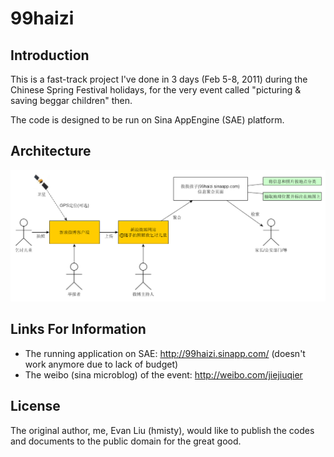 # 99haizi

## Introduction

This is a fast-track project I've done in 3 days (Feb 5-8, 2011) during the Chinese Spring Festival holidays, for the very event called "picturing & saving beggar children" then.

The code is designed to be run on Sina AppEngine (SAE) platform.

## Architecture

![99haizi architecture](/doc/design1.png)

## Links For Information

* The running application on SAE: http://99haizi.sinapp.com/ (doesn't work anymore due to lack of budget)
* The weibo (sina microblog) of the event: http://weibo.com/jiejiuqier

## License
The original author, me, Evan Liu (hmisty), would like to publish the codes and documents to the public domain for the great good.
